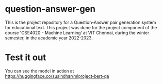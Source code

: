 # question-answer-gen
This is the project repository for a Question-Answer pair generation system for educational text. This project was done for the project component of the course 'CSE4020 - Machine Learning' at VIT Chennai, during the winter semester, in the academic year 2022-2023.

# Test it out

You can see the model in action at https://huggingface.co/susindhar/mlproject-bert-qa
